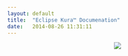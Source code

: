 ```yaml
---
layout: default
title:  "Eclipse Kura™ Documenation"
date:   2014-08-26 11:31:11
---
```


<p style="text-align: center">
  <img src="{{ site.baseurl }}/assets/images/kura_logo_400.png">
</p>
